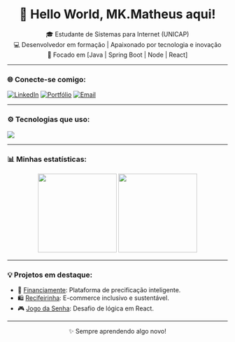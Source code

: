 <h1 align="center">👋 Hello World, MK.Matheus aqui!</h1>

<p align="center">
  🎓 Estudante de Sistemas para Internet (UNICAP) <br>
  💻 Desenvolvedor em formação | Apaixonado por tecnologia e inovação <br>
  🚀 Focado em [Java | Spring Boot | Node | React]
</p>

---

### 🌐 Conecte-se comigo:
[![LinkedIn](https://img.shields.io/badge/-LinkedIn-blue?style=flat&logo=linkedin)](https://www.linkedin.com/in/www.linkedin.com/in/mk-matheus
)
[![Portfólio](https://img.shields.io/badge/-Portfólio-000?style=flat&logo=firefox)](https://curriculo-portifolio-ruddy.vercel.app)
[![Email](https://img.shields.io/badge/-Email-red?style=flat&logo=gmail)](mailto:mkmateus.dev@gmail.com)

---

### ⚙️ Tecnologias que uso:
<div>
  <img src="https://skillicons.dev/icons?i=java,spring,ts,react,nextjs,nodejs,express,vercel,py,tailwind,git,github,mysql,postgres,postman" />
</div>

---

### 📊 Minhas estatísticas:
<div align="center">
  <img height="180em" src="https://github-readme-stats.vercel.app/api?username=Matheus-Kaua-Goncalves-de-Souza&show_icons=true&theme=tokyonight&hide_border=false&bg_color=0D1117&title_color=17BCD1&icon_color=FB8500"/>
  <img height="180em" src="https://github-readme-stats.vercel.app/api/top-langs/?username=Matheus-Kaua-Goncalves-de-Souza&layout=compact&theme=tokyonight&hide_border=false&bg_color=0D1117&title_color=17BCD1"/>
</div>


---

### 💡 Projetos em destaque:
- 🧮 [Financiamente](https://github.com/seunome/financiamente): Plataforma de precificação inteligente.  
- 🛍️ [Recifeirinha](https://github.com/seunome/recifeirinha): E-commerce inclusivo e sustentável.  
- 🎮 [Jogo da Senha](https://github.com/seunome/jogo-da-senha): Desafio de lógica em React.  

---

<p align="center">
  ✨ Sempre aprendendo algo novo!
</p>
